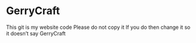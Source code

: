 # GerryCraft
This git is my website code
Please do not copy it
If you do then change it so it doesn’t say GerryCraft
